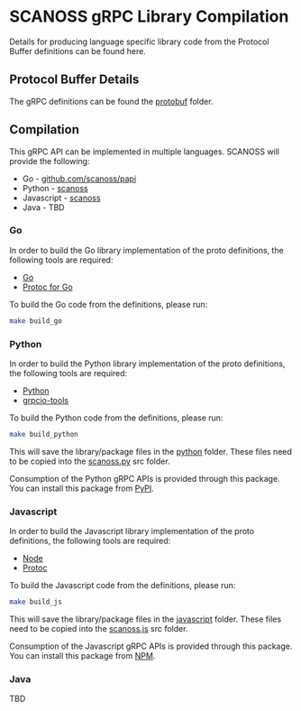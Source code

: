 # SCANOSS gRPC Library Compilation
Details for producing language specific library code from the Protocol Buffer definitions can be found here.

## Protocol Buffer Details
The gRPC definitions can be found the [protobuf](protobuf) folder.

## Compilation
This gRPC API can be implemented in multiple languages. SCANOSS will provide the following:

* Go - [github.com/scanoss/papi](https://github.com/scanoss/papi)
* Python - [scanoss](https://pypi.org/project/scanoss/)
* Javascript - [scanoss](https://www.npmjs.com/package/scanoss)
* Java - TBD

### Go
In order to build the Go library implementation of the proto definitions, the following tools are required:
* [Go](https://go.dev/doc/install)
* [Protoc for Go](https://grpc.io/docs/protoc-installation/)

To build the Go code from the definitions, please run:
```bash
make build_go
```

### Python
In order to build the Python library implementation of the proto definitions, the following tools are required:
* [Python](https://www.python.org/downloads/)
* [grpcio-tools](https://pypi.org/project/grpcio-tools/)

To build the Python code from the definitions, please run:
```bash
make build_python
```

This will save the library/package files in the [python](python) folder.
These files need to be copied into the [scanoss.py](https://github.com/scanoss/scanoss.py) src folder.

Consumption of the Python gRPC APIs is provided through this package. You can install this package from [PyPI](https://pypi.org/project/scanoss/).

### Javascript
In order to build the Javascript library implementation of the proto definitions, the following tools are required:
* [Node](https://nodejs.org/en/download/)
* [Protoc](https://grpc.io/docs/protoc-installation/)

To build the Javascript code from the definitions, please run:
```bash
make build_js
```

This will save the library/package files in the [javascript](javascript) folder.
These files need to be copied into the [scanoss.js](https://github.com/scanoss/scanoss.js) src folder.

Consumption of the Javascript gRPC APIs is provided through this package. You can install this package from [NPM](https://www.npmjs.com/package/scanoss).

### Java
TBD
